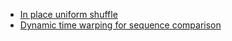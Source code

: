 
 - [In place uniform shuffle](https://jeremykun.com/2012/03/18/in-place-uniform-shuffle/)
 - [Dynamic time warping for sequence comparison](https://jeremykun.com/2012/07/25/dynamic-time-warping/)
